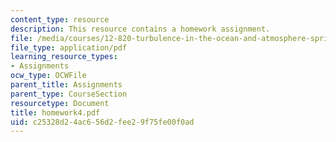 ```yaml
---
content_type: resource
description: This resource contains a homework assignment.
file: /media/courses/12-820-turbulence-in-the-ocean-and-atmosphere-spring-2006/c25328d24ac656d2fee29f75fe00f0ad_homework4.pdf
file_type: application/pdf
learning_resource_types:
- Assignments
ocw_type: OCWFile
parent_title: Assignments
parent_type: CourseSection
resourcetype: Document
title: homework4.pdf
uid: c25328d2-4ac6-56d2-fee2-9f75fe00f0ad
---
```

